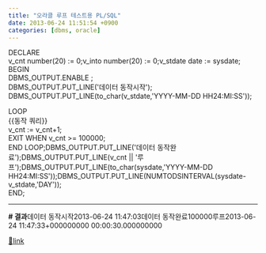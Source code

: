 ```yaml
---
title: "오라클 루프 테스트용 PL/SQL"
date: 2013-06-24 11:51:54 +0900
categories: [dbms, oracle]
---
```


DECLARE  
v_cnt number(20) := 0;v_into number(20) := 0;v_stdate date := sysdate;  
BEGIN  
DBMS_OUTPUT.ENABLE ;  
DBMS_OUTPUT.PUT_LINE('데이터 동작시작');  
DBMS_OUTPUT.PUT_LINE(to_char(v_stdate,'YYYY-MM-DD HH24:MI:SS'));  
  
LOOP  
{{동작 쿼리}}  
v_cnt := v_cnt+1;  
EXIT WHEN v_cnt &gt;= 100000;  
END LOOP;DBMS_OUTPUT.PUT_LINE('데이터 동작완료');DBMS_OUTPUT.PUT_LINE(v_cnt || '루프');DBMS_OUTPUT.PUT_LINE(to_char(sysdate,'YYYY-MM-DD HH24:MI:SS'));DBMS_OUTPUT.PUT_LINE(NUMTODSINTERVAL(sysdate-v_stdate,'DAY'));  
END;             
- - - - - -

**# 결과**데이터 동작시작2013-06-24 11:47:03데이터 동작완료100000루프2013-06-24 11:47:33+000000000 00:00:30.000000000  
  



[🔗link](http://www.mins01.com/mh/tech/read/841)